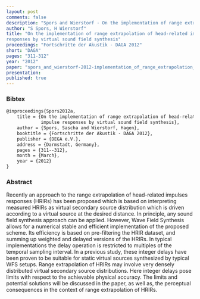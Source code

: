 ```yaml
---
layout: post
comments: false
description: "Spors and Wierstorf - On the implementation of range extrapolation of head-related impulse responses by virtual sound field synthesis"
author: "S Spors, H Wierstorf"
title: "On the implementation of range extrapolation of head-related impulse
responses by virtual sound field synthesis"
proceedings: "Fortschritte der Akustik - DAGA 2012"
short: "DAGA"
pages: "311-312"
year: "2012"
paper: "spors_and_wierstorf-2012-implementation_of_range_extrapolation_of_head-related_impulse_responses.pdf"
presentation: 
published: true
---
```


### Bibtex

```latex
@inproceedings{Spors2012a,
    title = {On the implementation of range extrapolation of head-related
             impulse responses by virtual sound field synthesis},
    author = {Spors, Sascha and Wierstorf, Hagen},
    booktitle = {Fortschritte der Akustik - DAGA 2012},
    publisher = {DEGA e.V.},
    address = {Darmstadt, Germany},
    pages = {311--312},
    month = {March},
    year = {2012}
}
```

### Abstract

Recently an approach to the range extrapolation of head-related
impulses responses (HRIRs) has been proposed which is based on
interpreting measured HRIRs as virtual secondary source distribution
which is driven according to a virtual source at the desired distance.
In principle, any sound field synthesis approach can be applied.
However, Wave Field Synthesis allows for a numerical stable and
efficient implementation of the proposed scheme. Its efficiency is
based on pre-filtering the HRIR dataset, and summing up weighted and
delayed versions of the HRIRs. In typical implementations the delay
operation is restricted to multiples of the temporal sampling interval.
In a previous study, these integer delays have been proven to be
suitable for static virtual sources synthesized by typical WFS setups.
Range extrapolation of HRIRs may involve very densely distributed
virtual secondary source distributions. Here integer delays pose limits
with respect to the achievable physical accuracy. The limits and
potential solutions will be discussed in the paper, as well as, the
perceptual consequences in the context of range extrapolation of HRIRs.
